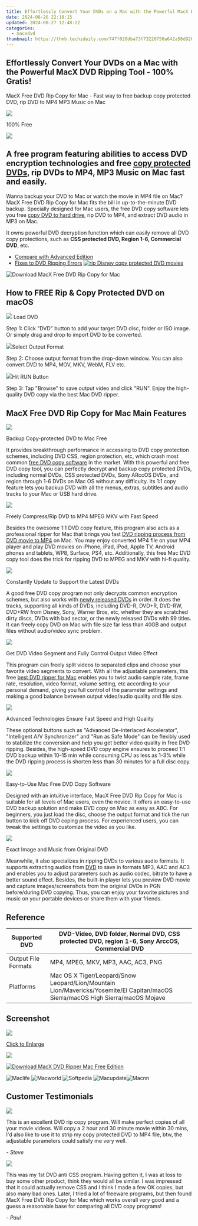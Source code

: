 ```yaml
---
title: Effortlessly Convert Your DVDs on a Mac with the Powerful MacX DVD Ripping Tool - 100%% Gratis!
date: 2024-08-26 22:18:15
updated: 2024-08-27 12:48:22
categories:
  - macxdvd
thumbnail: https://thmb.techidaily.com/747f020dba73f73220750a642a58d9200a84cba1b61684b0bd89a4b6e70d1ea8.jpg
---
```


## Effortlessly Convert Your DVDs on a Mac with the Powerful MacX DVD Ripping Tool - 100% Gratis!

MacX Free DVD Rip Copy for Mac \- Fast way to free backup copy protected DVD, rip DVD to MP4 MP3 Music on Mac

![](https://www.macxdvd.com/dvd-rip-copy-for-mac-free/../face/dvd-rip-copy-pic.jpg) 

100% Free

![](https://www.macxdvd.com/dvd-rip-copy-for-mac-free/../image-jp/flag.png) 

## A free program featuring abilities to access DVD encryption technologies and free [copy protected DVDs](https://tools.techidaily.com/macxdvd/products/), rip DVDs to MP4, MP3 Music on Mac fast and easily.

Wanna backup your DVD to Mac or watch the movie in MP4 file on Mac? MacX Free DVD Rip Copy for Mac fits the bill in up-to-the-minute DVD backup. Specially designed for Mac users, the free DVD copy software lets you free [copy DVD to hard drive](https://tools.techidaily.com/macxdvd/products/), rip DVD to MP4, and extract DVD audio in MP3 on Mac.

It owns powerful DVD decryption function which can easily remove all DVD copy protections, such as **CSS protected DVD, Region 1-6, Commercial DVD**, etc.

* [Compare with Advanced Edition](https://tools.techidaily.com/macxdvd/products/)
* [Fixes to DVD Ripping Errors](https://tools.techidaily.com/macxdvd/products/)
[![rip Disney copy protected DVD movies](https://www.macxdvd.com/dvd-rip-copy-for-mac-free/../image/macxdvdpro-banner-mini.jpg)](https://tools.techidaily.com/macxdvd/products/) 

![Download MacX Free DVD Rip Copy for Mac](https://www.macxdvd.com/dvd-rip-copy-for-mac-free/../image/bottom-download-big.jpg) 

## How to FREE Rip & Copy Protected DVD on macOS

![](https://www.macxdvd.com/dvd-rip-copy-for-mac-free/../i-pic/1.png) Load DVD 

Step 1: Click "DVD" button to add your target DVD disc, folder or ISO image. Or simply drag and drop to import DVD to be converted. 

![](https://www.macxdvd.com/dvd-rip-copy-for-mac-free/../i-pic/2.png)Select Output Format 

Step 2: Choose output format from the drop-down window. You can also convert DVD to MP4, MOV, MKV, WebM, FLV etc. 

![](https://www.macxdvd.com/dvd-rip-copy-for-mac-free/../i-pic/3.png)Hit RUN Button

Step 3: Tap "Browse" to save output video and click "RUN". Enjoy the high-quality DVD copy via the best Mac DVD ripper. 

## MacX Free DVD Rip Copy for Mac Main Features

![](https://www.macxdvd.com/dvd-rip-copy-for-mac-free/image/1.jpg) 

Backup Copy-protected DVD to Mac Free

It provides breakthrough performance in accessing to DVD copy protection schemes, including DVD CSS, region protection, etc, which crash most common [free DVD copy software](https://tools.techidaily.com/macxdvd/products/) in the market. With this powerful and free DVD copy tool, you can perfectly decrypt and backup copy protected DVDs, including normal DVDs, CSS protected DVDs, Sony ARccOS DVDs, and region through 1-6 DVDs on Mac OS without any difficulty. Its 1:1 copy feature lets you backup DVD with all the menus, extras, subtitles and audio tracks to your Mac or USB hard drive. 

![](https://www.macxdvd.com/dvd-rip-copy-for-mac-free/../dvd-to-mp4-converter-for-mac-free/image/7.jpg) 

Freely Compress/Rip DVD to MP4 MPEG MKV with Fast Speed

Besides the owesome 1:1 DVD copy feature, this program also acts as a professional ripper for Mac that brings you fast [DVD ripping process from DVD movie to MP4](https://tools.techidaily.com/macxdvd/products/) on Mac. You may enjoy converted MP4 file on your MP4 player and play DVD movies on iPhone, iPad, iPod, Apple TV, Android phones and tablets, WP8, Surface, PS4, etc. Additionally, this free Mac DVD copy tool does the trick for ripping DVD to MPEG and MKV with hi-fi quality. 

![](https://www.macxdvd.com/dvd-rip-copy-for-mac-free/image/2.jpg) 

Constantly Update to Support the Latest DVDs 

A good free DVD copy program not only decrypts common encryption schemes, but also works with [newly released DVDs](https://tools.techidaily.com/macxdvd/products/) in order. It does the tracks, supporting all kinds of DVDs, including DVD-R, DVD+R, DVD-RW, DVD+RW from Disney, Sony, Warner Bros, etc, whether they are scratched dirty discs, DVDs with bad sector, or the newly released DVDs with 99 titles. It can freely copy DVD on Mac with file size far less than 40GB and output files without audio/video sync problem. 

![](https://www.macxdvd.com/dvd-rip-copy-for-mac-free/image/4.jpg) 

Get DVD Video Segment and Fully Control Output Video Effect

This program can freely split videos to separated clips and choose your favorite video segments to convert. With all the adjustable parameters, this free [best DVD ripper for Mac](https://tools.techidaily.com/macxdvd/products/) enables you to twist audio sample rate, frame rate, resolution, video format, volume setting, etc according to your personal demand, giving you full control of the parameter settings and making a good balance between output video/audio quality and file size. 

![](https://www.macxdvd.com/dvd-rip-copy-for-mac-free/../dvd-ripper-mac-free/image/hdvideo7.jpg) 

Advanced Technologies Ensure Fast Speed and High Quality

These optional buttons such as "Advanced De-interlaced Accelerator", "Intelligent A/V Synchronizer" and "Run as Safe Mode" can be flexibly used to stabilize the conversion and help you get better video quality in free DVD ripping. Besides, the high-speed DVD copy engine ensures to proceed 1:1 DVD backup within 10-15 min while consuming CPU as less as 1-3% while the DVD ripping process is shorten less than 30 minutes for a full disc copy. 

![](https://www.macxdvd.com/dvd-rip-copy-for-mac-free/../dvd-to-mp4-converter-for-mac-free/image/6.jpg) 

 Easy-to-Use Mac Free DVD Copy Software 

Designed with an intuitive interface, MacX Free DVD Rip Copy for Mac is suitable for all levels of Mac users, even the novice. It offers an easy-to-use DVD backup solution and make DVD copy on Mac as easy as ABC. For beginners, you just load the disc, choose the output format and tick the run button to kick off DVD coping process. For experienced users, you can tweak the settings to customize the video as you like. 

![](https://www.macxdvd.com/dvd-rip-copy-for-mac-free/image/3.jpg) 

Exact Image and Music from Original DVD

Meanwhile, it also specializes in ripping DVDs to various audio formats. It supports extracting audios from [DVD](https://tools.techidaily.com/macxdvd/products/) to save in formats MP3, AAC and AC3 and enables you to adjust parameters such as audio codec, bitrate to have a better sound effect. Besides, the built-in player lets you preview DVD movie and capture images/screenshots from the original DVDs in PGN before/during DVD copying. Thus, you can enjoy your favorite pictures and music on your portable devices or share them with your friends. 

## Reference

| Supported DVD       | DVD-Video, DVD folder, Normal DVD, CSS protected DVD, region 1-6, Sony ArccOS, Commercial DVD                                    |
| ------------------- | -------------------------------------------------------------------------------------------------------------------------------- |
| Output File Formats | MP4, MPEG, MKV, MP3, AAC, AC3, PNG                                                                                               |
| Platforms           | Mac OS X Tiger/Leopard/Snow Leopard/Lion/Mountain Lion/Mavericks/Yosemite/El Capitan/macOS Sierra/macOS High Sierra/macOS Mojave |

## Screenshot

![](https://www.macxdvd.com/dvd-rip-copy-for-mac-free/image/screenshot.jpg)

[Click to Enlarge](https://tools.techidaily.com/macxdvd/products/)

![](https://www.macxdvd.com/dvd-rip-copy-for-mac-free/image/screenshot_02.jpg) 

[![Download MacX DVD Ripper Mac Free Edition](https://www.macxdvd.com/dvd-rip-copy-for-mac-free/../image/bottom-download-big.jpg)](https://www.macxdvd.com/download/macx-free-dvd-rip-copy-for-mac.dmg)

![Maclife](https://www.macxdvd.com/dvd-rip-copy-for-mac-free/../i-pic/maclife.gif) ![Macworld](https://www.macxdvd.com/dvd-rip-copy-for-mac-free/../i-pic/macworld.gif) ![Softpedia](https://www.macxdvd.com/dvd-rip-copy-for-mac-free/../i-pic/softpedia.gif) ![Macupdate](https://www.macxdvd.com/dvd-rip-copy-for-mac-free/../i-pic/macupdate.gif)![Macnn](https://www.macxdvd.com/dvd-rip-copy-for-mac-free/../i-pic/macnn.gif)

## Customer Testimonials

![](https://www.macxdvd.com/dvd-rip-copy-for-mac-free/../image/customer-ico.jpg) 

This is an excellent DVD rip copy program. Will make perfect copies of all your movie videos. Will copy a 2 hour and 30 minute movie within 30 mins, I'd also like to use it to strip my copy protected DVD to MP4 file, btw, the adjustable parameters could satisfy me very well.

_\- Steve_ 

![](https://www.macxdvd.com/dvd-rip-copy-for-mac-free/../image/customer-ico.jpg) 

This was my 1st DVD anti CSS program. Having gotten it, I was at loss to buy some other product, think they would all be similar. I was impressed that it could actually remove CSS and I think I made a few OK copies, but also many bad ones. Later, I tried a lot of freeware programs, but then found MacX Free DVD Rip Copy for Mac which works overall very good and a guess a reasonable base for comparing all DVD copy programs!

_\- Paul_

<ins class="adsbygoogle"
     style="display:block"
     data-ad-format="autorelaxed"
     data-ad-client="ca-pub-7571918770474297"
     data-ad-slot="1223367746"></ins>



<ins class="adsbygoogle"
     style="display:block"
     data-ad-client="ca-pub-7571918770474297"
     data-ad-slot="8358498916"
     data-ad-format="auto"
     data-full-width-responsive="true"></ins>
